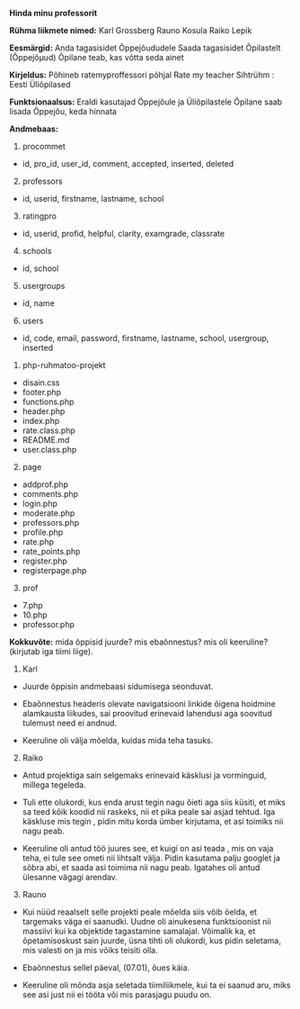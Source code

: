 **Hinda minu professorit**



**Rühma liikmete nimed:**
Karl Grossberg
Rauno Kosula
Raiko Lepik


**Eesmärgid:**
Anda tagasisidet Õppejõududele
Saada tagasisidet Õpilastelt (Õppejõµud)
Õpilane teab, kas võtta seda ainet

**Kirjeldus:**
Põhineb ratemyproffessori põhjal
Rate my teacher
Sihtrühm : Eesti Üliõpilased



**Funktsionaalsus:**
Eraldi kasutajad Õppejõule ja Üliõpilastele
Õpilane saab lisada Õppejõu, keda hinnata


**Andmebaas:**
1. procommet
- id, pro_id, user_id, comment, accepted, inserted, deleted
2. professors
- id, userid, firstname, lastname, school
3. ratingpro
- id, userid, profid, helpful, clarity, examgrade, classrate
4. schools
- id, school
5. usergroups
- id, name
6. users
- id, code, email, password, firstname, lastname, school, usergroup, inserted

1. php-ruhmatoo-projekt
-    disain.css
-    footer.php
-    functions.php
-    header.php
-    index.php
-    rate.class.php
-    README.md
-    user.class.php

2. page
-    addprof.php
-    comments.php
-    login.php
-    moderate.php
-    professors.php
-    profile.php
-    rate.php
-    rate_points.php
-    register.php
-    registerpage.php

3. prof
-    7.php
-    10.php
-    professor.php

**Kokkuvõte:**
mida õppisid juurde? mis ebaõnnestus? mis oli keeruline? (kirjutab iga tiimi liige).
1. Karl
- Juurde õppisin andmebaasi sidumisega seonduvat.

- Ebaõnnestus headeris olevate navigatsiooni linkide õigena hoidmine alamkausta liikudes, sai proovitud erinevaid lahendusi aga soovitud tulemust need ei andnud.

- Keeruline oli välja mõelda, kuidas mida teha tasuks.
2. Raiko
- Antud projektiga sain selgemaks erinevaid käsklusi ja vorminguid, millega tegeleda.

- Tuli ette olukordi, kus enda arust tegin nagu õieti aga siis küsiti, et miks sa teed kõik koodid nii raskeks, nii et pika peale sai asjad tehtud. Iga käskluse mis tegin , pidin mitu korda ümber kirjutama, et asi toimiks nii nagu peab.

- Keeruline oli antud töö juures see, et kuigi on asi teada , mis on vaja teha, ei tule see ometi nii lihtsalt välja. Pidin kasutama palju googlet ja sõbra abi, et saada asi toimima nii nagu peab. Igatahes oli antud ülesanne vägagi arendav.
3. Rauno
- Kui nüüd reaalselt selle projekti peale mõelda siis võib öelda, et targemaks väga ei saanudki. Uudne oli ainukesena funktsioonist nii massiivi kui ka objektide tagastamine samalajal. Võimalik ka, et õpetamisoskust sain juurde, üsna tihti oli olukordi, kus pidin seletama, mis valesti on ja mis võiks teisiti olla.

- Ebaõnnestus sellel päeval, (07.01), õues käia.

- Keeruline oli mõnda asja seletada tiimiliikmele, kui ta ei saanud aru, miks see asi just nii ei tööta või mis parasjagu puudu on.
